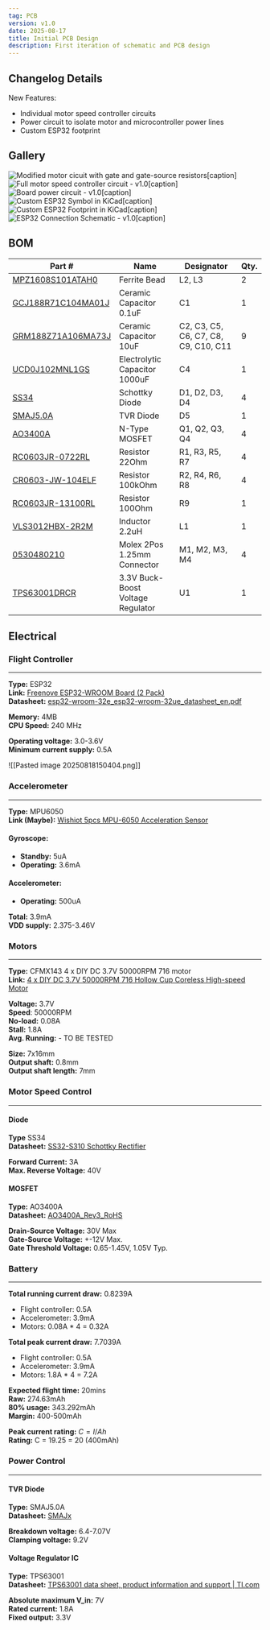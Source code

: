 ```yaml
---
tag: PCB
version: v1.0
date: 2025-08-17
title: Initial PCB Design
description: First iteration of schematic and PCB design
---
```


## Changelog Details

New Features:
- Individual motor speed controller circuits
- Power circuit to isolate motor and microcontroller power lines
- Custom ESP32 footprint


## Gallery

![Modified motor cicuit with gate and gate-source resistors[caption]](../assets/v1.0_Modified_Motor_Circuit.png "Modified motor cicuit with gate and gate-source resistors")
![Full motor speed controller circuit - v1.0[caption]](../assets/v1.0_Final_Motor_Circuit.png "Full motor speed controller circuit - v1.0")
![Board power circuit - v1.0[caption]](../assets/v1.0_Power_Circuit.png "Board power circuit - v1.0")
![Custom ESP32 Symbol in KiCad[caption]](../assets/ESP32_Custom_Symbol.png "Custom ESP32 Symbol in KiCad")
![Custom ESP32 Footprint in KiCad[caption]](../assets/ESP32_Custom_Footprint.png "Custom ESP32 Footprint in KiCad")
![ESP32 Connection Schematic - v1.0[caption]](../assets/v1.0_ESP32_Connection_Schematic.png "ESP32 Connection Schematic - v1.0")



## BOM

| Part #                                                                                                                                                              | Name                              | Designator                           | Qty. |
| ------------------------------------------------------------------------------------------------------------------------------------------------------------------- | --------------------------------- | ------------------------------------ | ---- |
| [MPZ1608S101ATAH0](https://www.digikey.ca/en/products/detail/tdk-corporation/MPZ1608S101ATAH0/571871)                                                               | Ferrite Bead                      | L2, L3                               | 2    |
| [GCJ188R71C104MA01J](https://www.digikey.ca/en/products/detail/murata-electronics/gcj188r71c104ma01j/10697171)                                                      | Ceramic Capacitor 0.1uF           | C1                                   | 1    |
| [GRM188Z71A106MA73J](https://www.digikey.ca/en/products/detail/murata-electronics/GRM188Z71A106MA73J/17854471?s=N4IgTCBcDaIOICUCyBGAHGgWgdhQQRQAYA2JPbAZgCkQBdAXyA) | Ceramic Capacitor 10uF            | C2, C3, C5, C6, C7, C8, C9, C10, C11 | 9    |
| [UCD0J102MNL1GS](https://www.digikey.ca/en/products/detail/nichicon/ucd0j102mnl1gs/2549609)                                                                         | Electrolytic Capacitor 1000uF     | C4                                   | 1    |
| [SS34](https://www.digikey.ca/en/products/detail/shenzhen-slkormicro-semicon-co-ltd/ss34/21853055)                                                                  | Schottky Diode                    | D1, D2, D3, D4                       | 4    |
| [SMAJ5.0A](https://www.digikey.ca/en/products/detail/good-ark-semiconductor/smaj5-0a/18649116)                                                                      | TVR Diode                         | D5                                   | 1    |
| [AO3400A](https://www.digikey.ca/en/products/detail/alpha-omega-semiconductor-inc/ao3400a/1855772)                                                                  | N-Type MOSFET                     | Q1, Q2, Q3, Q4                       | 4    |
| [RC0603JR-0722RL](https://www.digikey.ca/en/products/detail/yageo/RC0603JR-0722RL/726743)                                                                           | Resistor 22Ohm                    | R1, R3, R5, R7                       | 4    |
| [CR0603-JW-104ELF](https://www.digikey.ca/en/products/detail/bourns-inc/CR0603-JW-104ELF/2345098)                                                                   | Resistor 100kOhm                  | R2, R4, R6, R8                       | 4    |
| [RC0603JR-13100RL](https://www.digikey.ca/en/products/detail/yageo/RC0603JR-13100RL/13694093)                                                                       | Resistor 100Ohm                   | R9                                   | 1    |
| [VLS3012HBX-2R2M](https://www.digikey.ca/en/products/detail/tdk-corporation/VLS3012HBX-2R2M/7387441)                                                                | Inductor 2.2uH                    | L1                                   | 1    |
| [0530480210](https://www.digikey.ca/en/products/detail/molex/0530480210/242864)                                                                                     | Molex 2Pos 1.25mm Connector       | M1, M2, M3, M4                       | 4    |
| [TPS63001DRCR](https://www.digikey.ca/en/products/detail/texas-instruments/TPS63001DRCR/1016512)                                                                    | 3.3V Buck-Boost Voltage Regulator | U1                                   | 1    |


## Electrical


### Flight Controller
---

**Type:** ESP32<br>
**Link:** [Freenove ESP32-WROOM Board (2 Pack)](https://www.amazon.ca/Freenove-ESP32-WROOM-Compatible-Wireless-Detailed/dp/B0C9THDPXP?th=1)<br>
**Datasheet:** [esp32-wroom-32e_esp32-wroom-32ue_datasheet_en.pdf](https://www.espressif.com/sites/default/files/documentation/esp32-wroom-32e_esp32-wroom-32ue_datasheet_en.pdf)

**Memory:** 4MB<br>
**CPU Speed:** 240 MHz

**Operating voltage:** 3.0-3.6V<br>
**Minimum current supply:** 0.5A

![[Pasted image 20250818150404.png]]


### Accelerometer
---

**Type:** MPU6050<br>
**Link (Maybe):** [Wishiot 5pcs MPU-6050 Acceleration Sensor](https://www.amazon.ca/Acceleration-Sensors-Accelerometer-Three-Axis-Quadcopter/dp/B07V67DQ5N/ref=sr_1_5?crid=V52SERP9P75S&dib=eyJ2IjoiMSJ9.J9hkdZQOlrel1XyPKlHtc-IOM9G3Zv57k6ISrxonR7I1nOohfb5Jf3f4E15bBS1yEfBr06-vTi_9CZUEsgu8_35u4KQ0yL_OVNJ8-pAYY_wCXTidCBb8UVkboJkGWTaGXMPFU3liIDVU2ET0BL3Hn5C9NssJ1O241hiOFwa6_D9qCpVoHk4NubLRZiMxaw-3kvnj5Y2K9s91uATGO8YGch0uvcJtQ_m9hjIMP15KUgMtl96TpbmKmr7YgS95J9bzIv3UUlbfb58gxiBhhHGwydv_dFHN3ZqEp7W1QUSUeKg.259dzy5EwJBDa0jbM6wKNUPmpVk4G2M-BbG3ZAHh4fc&dib_tag=se&keywords=mpu6050&qid=1755554178&sprefix=mpu%2Caps%2C932&sr=8-5&th=1)

#### Gyroscope:
- **Standby:** 5uA<br>
- **Operating:** 3.6mA

#### Accelerometer:
- **Operating:** 500uA

**Total:** 3.9mA<br>
**VDD supply:** 2.375-3.46V


### Motors
---

**Type:** CFMX143 4 x DIY DC 3.7V 50000RPM 716 motor<br>
**Link:** [4 x DIY DC 3.7V 50000RPM 716 Hollow Cup Coreless High-speed Motor](https://www.aliexpress.com/item/1005006256671599.html?spm=a2g0o.order_list.order_list_main.15.f2671802BMLM1I)

**Voltage:** 3.7V<br>
**Speed**: 50000RPM<br>
**No-load:** 0.08A<br>
**Stall:** 1.8A<br>
**Avg. Running:** - TO BE TESTED

**Size:** 7x16mm<br>
**Output shaft:** 0.8mm<br>
**Output shaft length:** 7mm



### Motor Speed Control
---

#### Diode

**Type** SS34<br>
**Datasheet:** [SS32-S310 Schottky Rectifier](https://www.farnell.com/datasheets/2303855.pdf)

**Forward Current:** 3A<br>
**Max. Reverse Voltage:** 40V


#### MOSFET

**Type:** AO3400A<br>
**Datasheet:** [AO3400A_Rev3_RoHS](https://mm.digikey.com/Volume0/opasdata/d220001/medias/docus/1133/AO3400A_ds.pdf)

**Drain-Source Voltage:** 30V Max<br>
**Gate-Source Voltage:** +-12V Max.<br>
**Gate Threshold Voltage:** 0.65-1.45V, 1.05V Typ.


### Battery
---

**Total running current draw:** 0.8239A
- Flight controller: 0.5A
- Accelerometer: 3.9mA
- Motors: 0.08A * 4 = 0.32A 

**Total peak current draw:** 7.7039A
- Flight controller: 0.5A
- Accelerometer: 3.9mA
- Motors: 1.8A * 4 = 7.2A 

**Expected flight time:** 20mins<br>
**Raw:** 274.63mAh<br>
**80% usage:** 343.292mAh<br>
**Margin:** 400-500mAh

**Peak current rating:** $C=I / Ah$<br>
**Rating:** C = 19.25 = 20 (400mAh)



### Power Control
---

#### TVR Diode

**Type:** SMAJ5.0A<br>
**Datasheet:** [SMAJx](https://goodarksemi.com/docs/datasheets/transient_voltage_suppressors/SMAJx.pdf) 

**Breakdown voltage:** 6.4-7.07V<br>
**Clamping voltage:** 9.2V


#### Voltage Regulator IC

**Type:** TPS63001<br>
**Datasheet:** [TPS63001 data sheet, product information and support | TI.com](https://www.ti.com/product/TPS63001)

**Absolute maximum V_in:** 7V<br>
**Rated current:** 1.8A<br>
**Fixed output:** 3.3V